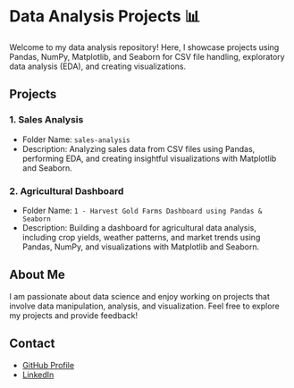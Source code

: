 # Data Analysis Projects 📊

Welcome to my data analysis repository! Here, I showcase projects using Pandas, NumPy, Matplotlib, and Seaborn for CSV file handling, exploratory data analysis (EDA), and creating visualizations.

## Projects

### 1. Sales Analysis
- Folder Name: `sales-analysis`
- Description: Analyzing sales data from CSV files using Pandas, performing EDA, and creating insightful visualizations with Matplotlib and Seaborn.

### 2. Agricultural Dashboard
- Folder Name: `1 - Harvest Gold Farms Dashboard using Pandas & Seaborn`
- Description: Building a dashboard for agricultural data analysis, including crop yields, weather patterns, and market trends using Pandas, NumPy, and visualizations with Matplotlib and Seaborn.

## About Me

I am passionate about data science and enjoy working on projects that involve data manipulation, analysis, and visualization. Feel free to explore my projects and provide feedback!

## Contact

- [GitHub Profile](https://github.com/Chanushkr)
- [LinkedIn](https://www.linkedin.com/in/chanush-kr)
